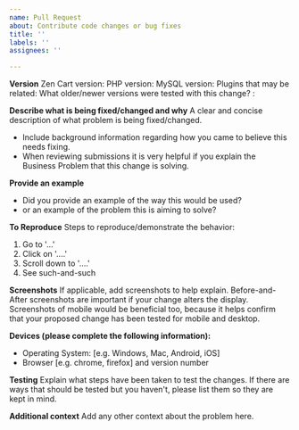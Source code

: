 ```yaml
---
name: Pull Request
about: Contribute code changes or bug fixes
title: ''
labels: ''
assignees: ''

---
```


**Version**
Zen Cart version: 
PHP version: 
MySQL version: 
Plugins that may be related: 
What older/newer versions were tested with this change? :

**Describe what is being fixed/changed and why**
A clear and concise description of what problem is being fixed/changed.
- Include background information regarding how you came to believe this needs fixing.
- When reviewing submissions it is very helpful if you explain the Business Problem that this change is solving.

**Provide an example**
- Did you provide an example of the way this would be used? 
- or an example of the problem this is aiming to solve?

**To Reproduce**
Steps to reproduce/demonstrate the behavior:
1. Go to '...'
2. Click on '....'
3. Scroll down to '....'
4. See such-and-such


**Screenshots**
If applicable, add screenshots to help explain.
Before-and-After screenshots are important if your change alters the display.
Screenshots of mobile would be beneficial too, because it helps confirm that your proposed change has been tested for mobile and desktop.

**Devices (please complete the following information):**
 - Operating System: [e.g. Windows, Mac, Android, iOS]
 - Browser [e.g. chrome, firefox] and version number
 
**Testing**
Explain what steps have been taken to test the changes.
If there are ways that should be tested but you haven't, please list them so they are kept in mind.

**Additional context**
Add any other context about the problem here.
